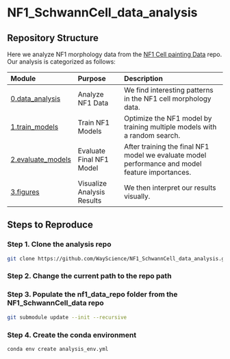 # NF1_SchwannCell_data_analysis
## Repository Structure
Here we analyze NF1 morphology data from the [NF1 Cell painting Data](https://github.com/WayScience/nf1_cellpainting_data) repo. Our analysis is categorized as follows:

| Module | Purpose | Description |
| :---- | :----- | :---------- |
| [0.data_analysis](./0.data_analysis/) | Analyze NF1 Data | We find interesting patterns in the NF1 cell morphology data. |
| [1.train_models](./1.train_models/) | Train NF1 Models | Optimize the NF1 model by training multiple models with a random search. |
| [2.evaluate_models](./2.evaluate_models/) | Evaluate Final NF1 Model | After training the final NF1 model we evaluate model performance and model feature importances. |
| [3.figures](./3.figures/) | Visualize Analysis Results| We then interpret our results visually. |

## Steps to Reproduce
### Step 1. Clone the analysis repo
```sh
git clone https://github.com/WayScience/NF1_SchwannCell_data_analysis.git
```

### Step 2. Change the current path to the repo path

### Step 3. Populate the nf1_data_repo folder from the NF1_SchwannCell_data repo
```sh
git submodule update --init --recursive
```

### Step 4. Create the conda environment
```sh
conda env create analysis_env.yml
```
